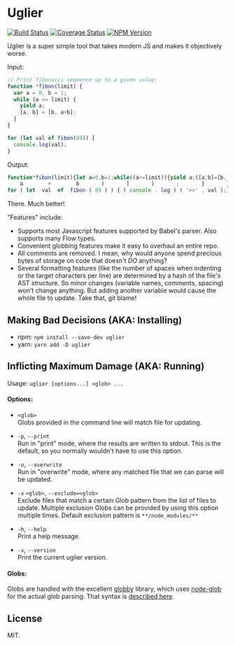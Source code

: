 # Uglier

[![Build Status](https://travis-ci.org/raydog/uglier.svg?branch=master)](https://travis-ci.org/raydog/uglier) [![Coverage Status](https://coveralls.io/repos/github/raydog/uglier/badge.svg?branch=master)](https://coveralls.io/github/raydog/uglier?branch=master) [![NPM Version](https://img.shields.io/npm/v/uglier.svg)](https://www.npmjs.com/package/uglier)

Uglier is a super simple tool that takes modern JS and makes it objectively worse.

Input:
```javascript
// Print fibonacci sequence up to a given value:
function *fibon(limit) {
  var a = 0, b = 1;
  while (a <= limit) {
    yield a;
    [a, b] = [b, a+b];
  }
}

for (let val of fibon(89)) {
  console.log(val);
}
```

Output:
```javascript
function*fibon(limit){let a=0,b=1;while((a<=limit)){yield a;([a,b]=[b,(
    a        +        b       )       ]       )       ;       }       }
for ( let  val  of  fibon ( 89 ) ) { ( console . log ) ( '>>' , val );}
```

There. Much better!

"Features" include:
- Supports most Javascript features supported by Babel's parser. Also supports many Flow types.
- Convenient globbing features make it easy to overhaul an entire repo.
- All comments are removed. I mean, why would anyone spend precious bytes of storage on code that doesn't *DO* anything?
- Several formatting features (like the number of spaces when indenting or the target characters per line) are determined by a hash of the file's AST structure. So minor changes (variable names, comments, spacing) won't change anything. But adding another variable would cause the whole file to update. Take that, git blame!

## Making Bad Decisions (AKA: Installing)

- npm: `npm install --save-dev uglier`
- yarn: `yarn add -D uglier`

## Inflicting Maximum Damage (AKA: Running)

Usage: `uglier [options...] <glob> ...`

#### Options:
- `<glob>`<br>
  Globs provided in the command line will match file for updating.

- `-p`, `--print`<br>
  Run in "print" mode, where the results are written to stdout. This is the default, so you normally wouldn't have to use this option.

- `-o`, `--overwrite`<br>
  Run in "overwrite" mode, where any matched file that we can parse will be updated.

- `-x` `<glob>`, `--exclude=<glob>`<br>
  Exclude files that match a certain Glob pattern from the list of files to update. Multiple exclusion Globs can be provided by using this option multiple times. Default exclusion pattern is `**/node_modules/**`

- `-h`, `--help`<br>
  Print a help message.

- `-v`, `--version`<br>
  Print the current uglier version.

#### Globs:

Globs are handled with the excellent [globby](https://github.com/sindresorhus/globby) library, which uses [node-glob](https://github.com/isaacs/node-glob) for the actual glob parsing. That syntax is [described here](https://github.com/isaacs/node-glob#glob-primer).

## License
MIT.
